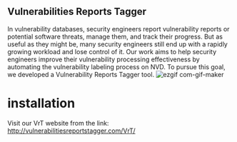 ## Vulnerabilities Reports Tagger
In vulnerability databases, security engineers report vulnerability reports or potential software threats, manage them, and track their progress. But as useful as they might be, many security engineers still end up with a rapidly growing workload and lose control of it. Our work aims to help security engineers improve their vulnerability processing effectiveness by automating the vulnerability labeling process on NVD. To pursue this goal, we developed a Vulnerability Reports Tagger tool. 
![ezgif com-gif-maker](https://user-images.githubusercontent.com/60845044/202489111-10b71763-2d87-4519-a7b3-de210be38d74.gif)

# installation
Visit our VrT website from the link: http://vulnerabilitiesreportstagger.com/VrT/


